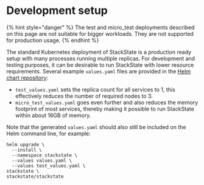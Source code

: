 # Development setup

{% hint style="danger" %}
The test and micro\_test deployments described on this page are not suitable for bigger workloads. They are not supported for production usage.
{% endhint %}

The standard Kubernetes deployment of StackState is a production ready setup with many processes running multiple replicas. For development and testing purposes, it can be desirable to run StackState with lower resource requirements. Several example `values.yaml` files are provided in the [Helm chart repository](https://github.com/StackVista/helm-charts/tree/master/stable/stackstate/installation/examples):

* `test_values.yaml` sets the replica count for all services to 1, this effectively reduces the number of required nodes to 3.
* `micro_test_values.yaml` goes even further and also reduces the memory footprint of most services, thereby making it possible to run StackState within about 16GB of memory.

Note that the generated `values.yaml` should also still be included on the Helm command line, for example:

```text
helm upgrade \
  --install \
  --namespace stackstate \
  --values values.yaml \
  --values test_values.yaml \
stackstate \
stackstate/stackstate
```

